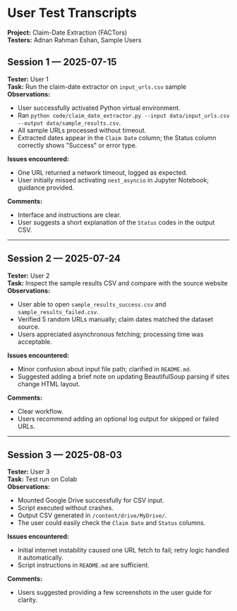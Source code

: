# User Test Transcripts

**Project:** Claim-Date Extraction (FACTors)  
**Testers:** Adnan Rahman Eshan, Sample Users  

## Session 1 — 2025-07-15
**Tester:** User 1  
**Task:** Run the claim-date extractor on `input_urls.csv` sample  
**Observations:**
- User successfully activated Python virtual environment.
- Ran `python code/claim_date_extractor.py --input data/input_urls.csv --output data/sample_results.csv`.
- All sample URLs processed without timeout.
- Extracted dates appear in the `Claim Date` column; the Status column correctly shows "Success" or error type.

**Issues encountered:**
- One URL returned a network timeout, logged as expected.
- User initially missed activating `nest_asyncio` in Jupyter Notebook; guidance provided.

**Comments:**
- Interface and instructions are clear.
- User suggests a short explanation of the `Status` codes in the output CSV.

---

## Session 2 — 2025-07-24
**Tester:** User 2  
**Task:** Inspect the sample results CSV and compare with the source website  
**Observations:**
- User able to open `sample_results_success.csv` and `sample_results_failed.csv`.
- Verified 5 random URLs manually; claim dates matched the dataset source.
- Users appreciated asynchronous fetching; processing time was acceptable.

**Issues encountered:**
- Minor confusion about input file path; clarified in `README.md`.
- Suggested adding a brief note on updating BeautifulSoup parsing if sites change HTML layout.

**Comments:**
- Clear workflow.
- Users recommend adding an optional log output for skipped or failed URLs.

---

## Session 3 — 2025-08-03
**Tester:** User 3  
**Task:** Test run on Colab  
**Observations:**
- Mounted Google Drive successfully for CSV input.
- Script executed without crashes.
- Output CSV generated in `/content/drive/MyDrive/`.
- The user could easily check the `Claim Date` and `Status` columns.

**Issues encountered:**
- Initial internet instability caused one URL fetch to fail; retry logic handled it automatically.
- Script instructions in `README.md` are sufficient.

**Comments:**
- Users suggested providing a few screenshots in the user guide for clarity.
